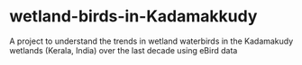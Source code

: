 # wetland-birds-in-Kadamakkudy
A project to understand the trends in wetland waterbirds in the Kadamakudy wetlands (Kerala, India) over the last decade using eBird data
